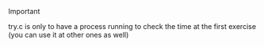 > [!IMPORTANT]
> try.c is only to have a process running to check the time at the first exercise (you can use it at other ones as well)
